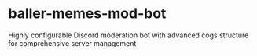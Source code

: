 # baller-memes-mod-bot
Highly configurable Discord moderation bot with advanced cogs structure for comprehensive server management
